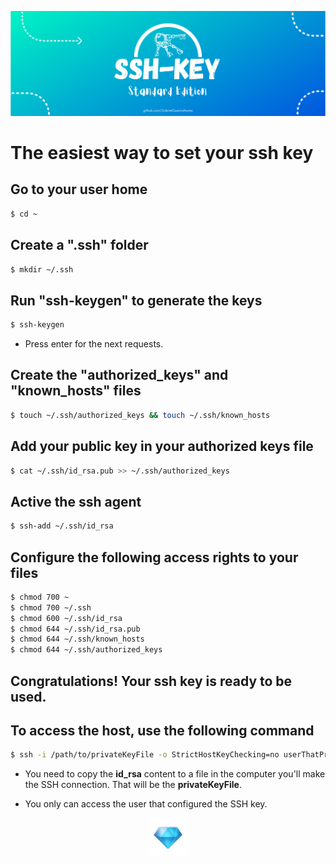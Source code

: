 ![alt text](./assets/SSH-KEY.png)

# The easiest way to set your ssh key

## Go to your user home

~~~Bash
$ cd ~
~~~

## Create a ".ssh" folder

~~~Bash
$ mkdir ~/.ssh
~~~

## Run "ssh-keygen" to generate the keys

~~~Bash
$ ssh-keygen
~~~

* Press enter for the next requests.

## Create the "authorized_keys" and "known_hosts" files

~~~Bash
$ touch ~/.ssh/authorized_keys && touch ~/.ssh/known_hosts
~~~

## Add your public key in your authorized keys file

~~~Bash
$ cat ~/.ssh/id_rsa.pub >> ~/.ssh/authorized_keys
~~~

## Active the ssh agent

~~~Bash
$ ssh-add ~/.ssh/id_rsa
~~~

## Configure the following access rights to your files

~~~Bash
$ chmod 700 ~
$ chmod 700 ~/.ssh
$ chmod 600 ~/.ssh/id_rsa
$ chmod 644 ~/.ssh/id_rsa.pub
$ chmod 644 ~/.ssh/known_hosts
$ chmod 644 ~/.ssh/authorized_keys
~~~

## Congratulations! Your ssh key is ready to be used. 

## To access the host, use the following command

~~~Bash
$ ssh -i /path/to/privateKeyFile -o StrictHostKeyChecking=no userThatPrivateKeyIsConfigured@host.address
~~~

* You need to copy the **id_rsa** content to a file in the computer you'll make the SSH connection. That will be the **privateKeyFile**.

* You only can access the user that configured the SSH key.

<p align="center">
    <img src="./assets/diamond.gif" width="60" height="60" />
</p>
